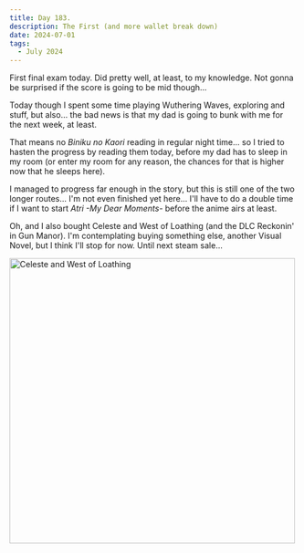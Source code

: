 ```yaml
---
title: Day 183.
description: The First (and more wallet break down)
date: 2024-07-01
tags: 
  - July 2024
---
```


First final exam today. Did pretty well, at least, to my knowledge. Not gonna be surprised if the score is going to be mid though...

Today though I spent some time playing Wuthering Waves, exploring and stuff, but also... the bad news is that my dad is going to bunk with me for the next week, at least.

That means no *Biniku no Kaori* reading in regular night time... so I tried to hasten the progress by reading them today, before my dad has to sleep in my room (or enter my room for any reason, the chances for that is higher now that he sleeps here).

I managed to progress far enough in the story, but this is still one of the two longer routes... I'm not even finished yet here... I'll have to do a double time if I want to start *Atri -My Dear Moments-* before the anime airs at least.

Oh, and I also bought Celeste and West of Loathing (and the DLC Reckonin' in Gun Manor). I'm contemplating buying something else, another Visual Novel, but I think I'll stop for now. Until next steam sale...

<a href="https://imgur.com/dXm7c50"><img src="https://i.imgur.com/dXm7c50.png" title="source: imgur.com" width="500px" alt="Celeste and West of Loathing"/></a>